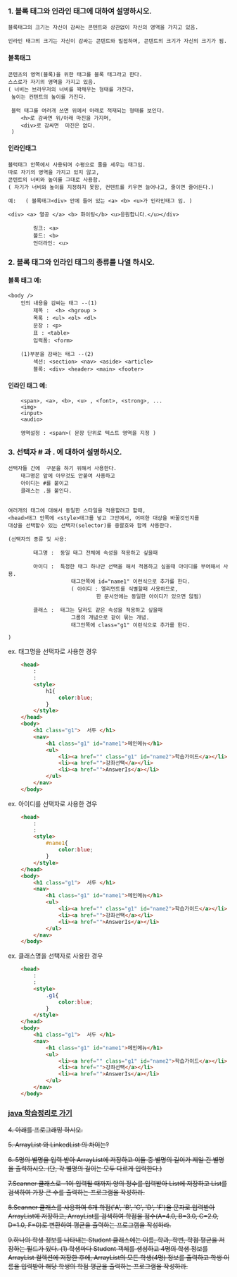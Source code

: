 ### 1. 블록 태그와 인라인 태그에 대하여 설명하시오.
	블록태그의 크기는 자신이 감싸는 콘텐트와 상관없이 자신의 영역을 가지고 있음.

	인라인 태그의 크기는 자신이 감싸는 콘텐트와 밀접하며, 콘텐트의 크기가 자신의 크기가 됨.

#### 블록태그 
	콘텐츠의 영역(블록)을 위한 태그를 블록 태그라고 한다.
	스스로가 자기의 영역을 가지고 있음.
	( 너비는 브라우저의 너비를 꽉채우는 형태를 가진다.
	 높이는 컨텐트의 높이를 가진다.
	 
	 블럭 태그를 여러개 쓰면 위에서 아래로 적재되는 형태를 보인다.
		<h>로 감싸면 위/아래 마진을 가지며,
		<div>로 감싸면  마진은 없다.
	 )

#### 인라인태그
	블럭태그 안쪽에서 사용되며 수평으로 줄을 세우는 태그임.
	따로 자기의 영역을 가지고 있지 않고,
	콘텐트의 너비와 높이를 그대로 사용함.
	( 자기가 너비와 높이를 지정하지 못함, 컨텐트를 키우면 늘어나고, 줄이면 줄어든다.)
	
	예:   ( 블록태그<div> 안에 들어 있는 <a> <b> <u>가 인라인태그 임. )

	<div> <a> 열공 </a> <b> 화이팅</b> <u>응원합니다.</u></div>
	
			링크: <a>
			볼드: <b>
			언더라인: <u>


### 2. 블록 태그와 인라인 태그의 종류를 나열 하시오.

#### 블록 태그 예:
	<body />
		안의 내용을 감싸는 태그 --(1)
			제목 :  <h> <hgroup >
			목록 : <ul> <ol> <dl>
			문장 : <p>
			표 : <table>
			입력폼: <form>
		
		(1)부분을 감싸는 태그 --(2)
			섹션: <section> <nav> <aside> <article>
			블록: <div> <header> <main> <footer>  


#### 인라인 태그 예:
		<span>, <a>, <b>, <u> , <font>, <strong>, ...
		<img>
		<input>
		<audio>

		영역설정 : <span>( 문장 단위로 텍스트 영역을 지정 )
		

### 3. 선택자 # 과 . 에 대하여 설명하시오.
	선택자들 간에  구분을 하기 위해서 사용한다.
		태그명은 앞에 아무것도 안붙여 사용하고
		아이디는 #를 붙이고
		클래스는 .을 붙인다.
		

	여러개의 태그에 대해서 동일한 스타일을 적용할려고 할때,
	<head>태그 안쪽에 <style>태그를 넣고 그안에서, 어떠한 대상을 바꿀것인지를 
	대상을 선택할수 있는 선택자(selector)를 중괄호와 함께 사용한다.
	
	(선택자의 종류 및 사용:
	
			태그명	:  동일 태그 전체에 속성을 적용하고 싶을때
			
			아이디	:  특정한 태그 하나만 선택을 해서 적용하고 싶을때 아이디를 부여해서 사용.
						태그안쪽에 id="name1" 이런식으로 추가를 한다.
						( 아이디 : 엘리먼트를 식별할때 사용하므로, 
								한 문서안에는 동일한 아이디가 있으면 않됨)
						
			클래스	:  태그는 달라도 같은 속성을 적용하고 싶을때
						그룹의 개념으로 같이 묶는 개념.
						태그안쪽에 class="g1" 이런식으로 추가를 한다.
						
	)


ex. 태그명을 선택자로 사용한 경우
```html	
	<head>
		:
		:
		<style>
			h1{	  
				color:blue;
			}
		</style>
	</head>	
	<body>
		<h1 class="g1">  서두 </h1>
		<nav>
			<h1 class="g1" id="name1">메인메뉴</h1>
			<ul>	
				<li><a href="" class="g1" id="name2">학습가이드</a></li>
				<li><a href="">강좌선택</a></li>
				<li><a href="">AnswerIs</a></li>
			</ul>
		</nav>
	</body>		
```

ex. 아이디를 선택자로 사용한 경우
```html
	<head>
		:
		:
		<style>
			#name1{
				color:blue;
			}
		</style>
	</head>		
	<body>
		<h1 class="g1">  서두 </h1>
		<nav>
			<h1 class="g1" id="name1">메인메뉴</h1>
			<ul>	
				<li><a href="" class="g1" id="name2">학습가이드</a></li>
				<li><a href="">강좌선택</a></li>
				<li><a href="">AnswerIs</a></li>
			</ul>
		</nav>
	</body>	
```

ex. 클래스명을 선택자로 사용한 경우
```html
	<head>
		:
		:
		<style>
			.g1{
				color:blue;
			}
		</style>
	</head>		
	<body>
		<h1 class="g1">  서두 </h1>
		<nav>
			<h1 class="g1" id="name1">메인메뉴</h1>
			<ul>	
				<li><a href="" class="g1" id="name2">학습가이드</a></li>
				<li><a href="">강좌선택</a></li>
				<li><a href="">AnswerIs</a></li>
			</ul>
		</nav>
	</body>	
```



### [java 학습정리로 가기](../01_Java/23_Collection_Framework/학습정리-11-05.md)




~~4. 아래를 프로그래밍 하시오.~~

~~5. ArrayList 와 LinkedList 의 차이는?~~

~~6. 5명의 별명을 입력 받아 ArrayList에 저장하고 이들 중 별명의 길이가
제일 긴 별명을 출력하시오. (단, 각 별명의 길이는 모두 다르게 입력한다.)~~

~~7.Scanner 클래스로 -1이 입력될 때까지 양의 정수를 입력받아 List에 저장하고 
List를 검색하여 가장 큰 수를 출력하는 프로그램을 작성하라.~~

~~8.Scanner 클래스를 사용하여 6개 학점('A', 'B', 'C', 'D', 'F')을 문자로 입력받아 ArrayList에 저장하고, 
ArrayList를 검색하여 학점을 점수(A=4.0, B=3.0, C=2.0, D=1.0, F=0)로 변환하여 평균을 출력하는 프로그램을 작성하라.~~

~~9.하나의 학생 정보를 나타내는 Student 클래스에는 이름, 학과, 학번, 학점 평균을 저장하는 필드가 있다.
(1) 학생마다 Student 객체를 생성하고 4명의 학생 정보를 ArrayList<Student> 컬렉션에 저장한 후에, 
ArrayList<Student>의 모든 학생(4명) 정보를 출력하고 
학생 이름을 입력받아 해당 학생의 학점 평균을 출력하는 프로그램을 작성하라.~~

